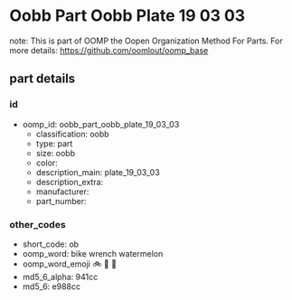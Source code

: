 # Oobb Part Oobb Plate 19 03 03  

note: This is part of OOMP the Oopen Organization Method For Parts. For more details: https://github.com/oomlout/oomp_base

##  part details





### id
* oomp_id: oobb_part_oobb_plate_19_03_03
  * classification: oobb
  * type: part
  * size: oobb
  * color: 
  * description_main: plate_19_03_03
  * description_extra: 
  * manufacturer: 
  * part_number: 

### other_codes
* short_code: ob
* oomp_word: bike wrench watermelon
* oomp_word_emoji :bike: :wrench: :watermelon:
* md5_6_alpha: 941cc
* md5_6: e988cc